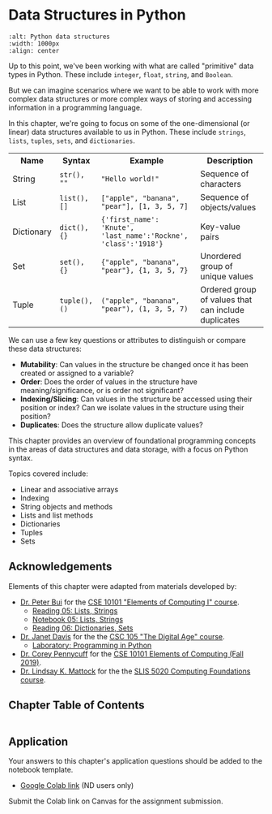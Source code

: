 # Data Structures in Python

```{image} ../images/ch7/Python_Data_Structures.png
:alt: Python data structures
:width: 1000px
:align: center
```

Up to this point, we've been working with what are called "primitive" data types in Python. These include `integer`, `float`, `string`, and `Boolean`.

But we can imagine scenarios where we want to be able to work with more complex data structures or more complex ways of storing and accessing information in a programming language.

In this chapter, we're going to focus on some of the one-dimensional (or linear) data structures available to us in Python. These include `strings`, `lists`, `tuples`, `sets`, and `dictionaries`.

<table><tr><th>Name</th><th>Syntax</th><th>Example</th><th>Description</th></tr>
  <tr><td>String</td><td><code>str(), ""</code><td><code>"Hello world!"</code></td><td>Sequence of characters</td></tr>
  <tr><td>List</td><td><code>list(), []</code><td><code>["apple", "banana", "pear"], [1, 3, 5, 7]</code></td><td>Sequence of objects/values</td></tr>
  <tr><td>Dictionary</td><td><code>dict(), {}</code><td><code>{'first_name': 'Knute', 'last_name':'Rockne', 'class':'1918'}</code></td><td>Key-value pairs</td></tr>
  <tr><td>Set</td><td><code>set(), {}</code><td><code>{"apple", "banana", "pear"}, {1, 3, 5, 7}</code></td><td>Unordered group of unique values</td></tr>
  <tr><td>Tuple</td><td><code>tuple(), ()</code><td><code>("apple", "banana", "pear"), (1, 3, 5, 7)</code></td><td>Ordered group of values that can include duplicates</td></tr>
  </table>

We can use a few key questions or attributes to distinguish or compare these data structures:
- **Mutability**: Can values in the structure be changed once it has been created or assigned to a variable?
- **Order**: Does the order of values in the structure have meaning/significance, or is order not significant?
- **Indexing/Slicing**: Can values in the structure be accessed using their position or index? Can we isolate values in the structure using their position?
- **Duplicates**: Does the structure allow duplicate values?

This chapter provides an overview of foundational programming concepts in the areas of data structures and data storage, with a focus on Python syntax. 

Topics covered include:
- Linear and associative arrays
- Indexing
- String objects and methods
- Lists and list methods
- Dictionaries
- Tuples
- Sets

## <i class="fa-solid fa-hands-clapping" aria-hidden="true"></i> Acknowledgements

Elements of this chapter were adapted from materials developed by:
- [Dr. Peter Bui](http://www3.nd.edu/~pbui/) for the [CSE 10101 "Elements of Computing I" course](https://www3.nd.edu/~pbui/teaching/cdt.30010.fa16/).
  * [Reading 05: Lists, Strings](https://www3.nd.edu/~pbui/teaching/cdt.30010.fa16/reading05.html)
  * [Notebook 05: Lists, Strings](https://www3.nd.edu/~pbui/teaching/cdt.30010.fa16/notebook05.html)
  * [Reading 06: Dictionaries, Sets](https://www3.nd.edu/~pbui/teaching/cdt.30010.fa16/reading06.html)
- [Dr. Janet Davis](https://cs.whitman.edu/~davisj/) for the the [CSC 105 "The Digital Age" course](https://www.cs.grinnell.edu/~davisjan/csc/105/2012S/). 
  * [Laboratory: Programming in Python](http://www.cs.grinnell.edu/~davisjan/csc/105/labs/python1.html)
- [Dr. Corey Pennycuff](https://www3.nd.edu/~cpennycu/) for the [CSE 10101 Elements of Computing (Fall 2019)](https://www3.nd.edu/~cpennycu/2019/fa-CSE10101-CDT30010.html).
- [Dr. Lindsay K. Mattock](http://lindsaymattock.net/) for the the [SLIS 5020 Computing Foundations course](http://lindsaymattock.net/computingfoundations.html).

## <i class="fa-solid fa-list-ol" aria-hidden="true"></i> Chapter Table of Contents

```{tableofcontents}
```

## <i class="fa-solid fa-clipboard-question" aria-hidden="true"></i> Application

Your answers to this chapter's application questions should be added to the notebook template.
- [Google Colab link](https://colab.research.google.com/drive/1Esk-yAc-DA-2Jr6vWk6j1IW6NXoeILWE?usp=sharing) (ND users only)

Submit the Colab link on Canvas for the assignment submission.
